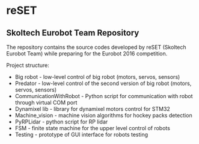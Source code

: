 # reSET
## Skoltech Eurobot Team Repository
The repository contains the source codes developed by reSET (Skoltech Eurobot Team) while preparing for the Eurobot 2016 competition.

Project structure:
- Big robot - low-level control of big robot (motors, servos, sensors)
- Predator - low-level control of the second version of big robot (motors, servos, sensors)
- CommunicationWithRobot - Python script for communication with robot through virtual COM port
- Dynamixel lib - library for dynamixel motors control for STM32
- Machine_vision - machine vision algorithms for hockey packs detection
- PyRPLidar - python script for RP lidar
- FSM - finite state machine for the upper level control of robots
- Testing - prototype of GUI interface for robots testing
